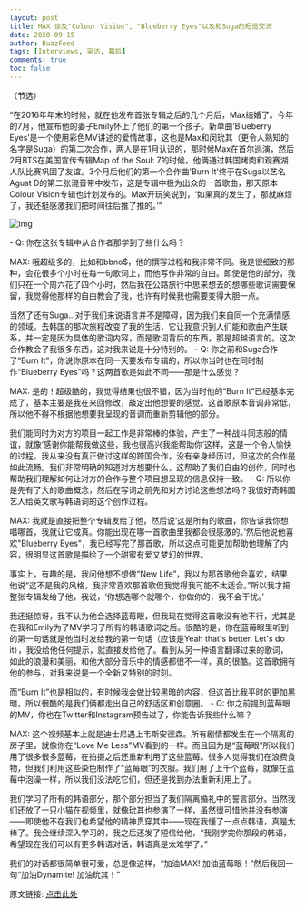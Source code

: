 ```yaml
---
layout: post
title: MAX 谈及"Colour Vision", "Blueberry Eyes"以及和Suga的短信交流
date: 2020-09-15
author: BuzzFeed
tags: [Interviews, 采访, 幕后]
comments: true
toc: false
---
```


（节选）

“在2016年年末的时候，就在他发布首张专辑之后的几个月后，Max结婚了。今年的7月，他宣布他的妻子Emily怀上了他们的第一个孩子。新单曲‘Blueberry Eyes’是一个使用彩色MV讲述的爱情故事，这也是Max和闵玧其（更令人熟知的名字是Suga）的第二次合作，两人是在1月认识的，那时候Max在首尔巡演，然后2月BTS在美国宣传专辑Map of the Soul: 7的时候，他俩通过韩国烤肉和观赛湖人队比赛巩固了友谊。3个月后他们的第一个合作曲'Burn It'终于在Suga以艺名Agust D的第二张混音带中发布，这是专辑中极为出众的一首歌曲，那天原本Colour Vision专辑也计划发布的。Max开玩笑说到，‘如果真的发生了，那就麻烦了，我还挺感激我们把时间往后推了推的。’”

![img](https://tva1.sinaimg.cn/large/007S8ZIlgy1girz8pyus4j30j60dp0ty.jpg)

\-
Q: 你在这张专辑中从合作者那学到了些什么吗？

MAX: 哦超级多的，比如和bbno$，他的撰写过程和我非常不同。我是很细致的那种，会花很多个小时在每一句歌词上，而他写作非常的自由。即使是他的部分，我们只在一个周六花了四个小时，然后我在公路旅行中思来想去的想哪些歌词需要保留，我觉得他那样的自由教会了我，也许有时候我也需要变得大胆一点。

当然了还有Suga...对于我们来说语言并不是障碍，因为我们来自同一个充满情感的领域。去韩国的那次旅程改变了我的生活，它让我意识到人们能和歌曲产生联系，并一定是因为具体的歌词内容，而是歌词背后的东西，那是超越语言的。这次合作教会了我很多东西，这对我来说是十分特别的。
\-
Q: 你之前和Suga合作了“Burn It”，你说你原本在同一天要发布专辑的，所以你当时也在同时制作“Blueberry Eyes”吗？这两首歌是如此不同——那是什么感觉？

MAX: 是的！超级酷的，我觉得结果也很不错，因为当时他的“Burn It”已经基本完成了，基本主要是我在来回修改，敲定出他想要的感觉。这首歌原本音调非常低，所以他不得不根据他想要我呈现的音调而重新剪辑他的部分。

我们能同时为对方的项目一起工作是非常棒的体验，产生了一种战斗同志般的情谊，就像‘感谢你能帮我做这些，我也很高兴我能帮助你’这样，这是一个令人愉快的过程。我从来没有真正做过这样的跨国合作，没有亲身经历过，但这次的合作是如此流畅。我们非常明确的知道对方想要什么，这帮助了我们自由的创作，同时也帮助我们理解如何让对方的合作与整个项目想呈现的信息保持一致。
\-
Q: 所以你是先有了大的歌曲概念，然后在写词之前先和对方讨论这些想法吗？我很好奇韩国艺人给英文歌写韩语词的这个创作过程。

MAX: 我就是直接把整个专辑发给了他，然后说‘这是所有的歌曲，你告诉我你想唱哪首，我就让它成真。你能出现在哪一首歌曲里我都会很感激的。’然后他说他喜欢"Blueberry Eyes"，我已经写完了那首歌，所以这点可能更加帮助他理解了内容，很明显这首歌是描绘了一个甜蜜有爱又梦幻的世界。

事实上，有趣的是，我问他想不想做“New Life”，我以为那首歌他会喜欢，结果他说“这不是我的风格，我非常喜欢那首歌但我觉得我可能不太适合。”所以我才把整张专辑发给了他，我说，‘你想选哪个就哪个，你做你的，我不会干扰。’

我还挺惊讶，我不认为他会选择蓝莓眼，但我现在觉得这首歌没有他不行，尤其是在我和Emily为了MV学习了所有的韩语歌词之后。很酷的是，你在蓝莓眼里听到的第一句话就是他当时发给我的第一句话（应该是Yeah that's better. Let's do it），我没给他任何提示，就直接发给他了。看到从另一种语言翻译过来的歌词，如此的浪漫和美丽，和他大部分音乐中的情感都很不一样，真的很酷。这首歌拥有他的参与，对我来说是一个全新又特别的时刻。

而“Burn It”也是相似的，有时候我会做比较黑暗的内容，但这首比我平时的更加黑暗，所以很酷的是我们俩都走出自己的舒适区和创意圈。
\-
Q: 你之前提到蓝莓眼的MV，你也在Twitter和Instagram预告过了，你能告诉我些什么嘛？

MAX: 这个视频基本上就是迪士尼遇上韦斯安德森。所有剧情都发生在一个隔离的房子里，就像你在“Love Me Less”MV看到的一样。而且因为是“蓝莓眼”所以我们用了很多很多蓝莓，在拍摄之后还重新利用了这些蓝莓。很多人觉得我们在浪费食物，但我们利用这些染色制作了“蓝莓眼”的衣服。我们用了上千个蓝莓，就像在蓝莓中泡澡一样，所以我们没法吃它们，但还是找到办法重新利用上了。

我们学习了所有的韩语部分，那个部分担当了我们隔离婚礼中的誓言部分。当然我们还放了一只小猫在视频里，就像玧其也参演了一样，虽然很可惜他并没有参演——即使他不在我们也希望他的精神贯穿其中——现在我懂了一点点韩语，真是太棒了。我会继续深入学习的，我之后还发了短信给他，“我刚学完你那段的韩语，希望现在我们可以有更多韩语对话，韩语真是太难学了。”

我们的对话都很简单很可爱，总是像这样，“加油MAX! 加油蓝莓眼！”然后我回一句“加油Dynamite! 加油玧其！”

原文链接: [点击此处](https://www.buzzfeed.com/eleanorbate/max-colour-vision-bts-suga-blueberry-eyes-interview)